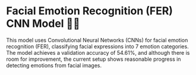 # Facial Emotion Recognition (FER) CNN Model 🧑‍🏫
This model uses Convolutional Neural Networks (CNNs) for facial emotion recognition (FER), classifying facial expressions into 7 emotion categories. The model achieves a validation accuracy of 54.61%, and although there is room for improvement, the current setup shows reasonable progress in detecting emotions from facial images.

